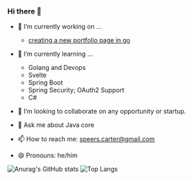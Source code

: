 ### Hi there 👋

- 🔭 I’m currently working on ...
  - [creating a new portfolio page in go](http://github.com/Carter907/survival-forest-mono)
- 🌱 I’m currently learning ...
  - Golang and Devops
  - Svelte
  - Spring Boot
  - Spring Security; OAuth2 Support
  - C#
    
- 👯 I’m looking to collaborate on any opportunity or startup.
- 💬 Ask me about Java core
- 📫 How to reach me: speers.carter@gmail.com
- 😄 Pronouns: he/him

![Anurag's GitHub stats](https://github-readme-stats.vercel.app/api?username=Carter907&theme=one_dark_pro&show_icons=true)
![Top Langs](https://github-readme-stats.vercel.app/api/top-langs/?username=Carter907&layout=donut&theme=one_dark_pro)
